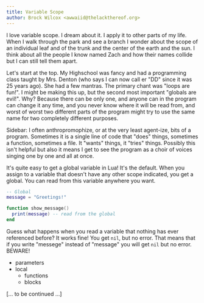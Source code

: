 ```yaml
---
title: Variable Scope
author: Brock Wilcox <awwaiid@thelackthereof.org>
---
```


I love variable scope. I dream about it. I apply it to other parts of my life. When I walk through the park and see a branch I wonder about the scope of an individual leaf and of the trunk and the center of the earth and the sun. I think about all the people I know named Zach and how their names collide but I can still tell them apart.

Let's start at the top. My Highschool was fancy and had a programming class taught by Mrs. Denton (who says I can now call er "DD" since it was 25 years ago). She had a few mantras. The primary chant was "loops are fun!". I might be making this up, but the second most important "globals are evil!". Why? Because there can be only one, and anyone can in the program can change it any time, and you never know where it will be read from, and worst of worst two different parts of the program might try to use the same name for two completely different purposes.

Sidebar: I often anthropromophize, or at the very least agent-ize, bits of a program. Sometimes it is a single line of code that "does" things, sometimes a function, sometimes a file. It "wants" things, it "tries" things. Possibly this isn't helpful but also it means I get to see the program as a choir of voices singing one by one and all at once.

It's quite easy to get a global variable in Lua! It's the default. When you assign to a variable that doesn't have any other scope indicated, you get a global. You can read from this variable anywhere you want.

```lua
-- Global
message = "Greetings!"

function show_message()
  print(message) -- read from the global
end
```

Guess what happens when you read a variable that nothing has ever referenced before? It works fine! You get `nil`, but no error. That means that if you write "messege" instead of "message" you will get `nil` but no error. BEWARE!

* parameters
* local
  * functions
  * blocks

[... to be continued ...]
